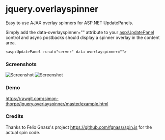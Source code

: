jquery.overlayspinner
=====================

Easy to use AJAX overlay spinners for ASP.NET UpdatePanels.

Simply add the data-overlayspinner="" attribute to your <asp:UpdatePanel> control and async postbacks should display a spinner overlay in the content area.

`
<asp:UpdatePanel runat="server" data-overlayspinner="">
`

### Screenshots
![Screenshot](http://i61.tinypic.com/fbequq.png)
![Screenshot](http://i62.tinypic.com/2hya0yc.png)

### Demo
https://rawgit.com/simon-thorpe/jquery.overlayspinner/master/example.html

### Credits
Thanks to Felix Gnass's project https://github.com/fgnass/spin.js for the actual spin code.
